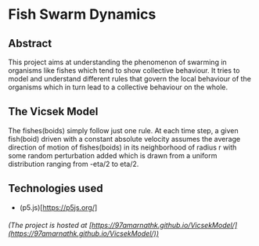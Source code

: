# Fish Swarm Dynamics

## Abstract
This project aims at understanding the phenomenon of swarming in organisms like fishes which tend to show collective behaviour. It tries to model and understand different rules that govern the local behaviour of the organisms which in turn lead to a collective behaviour on the whole.

## The Vicsek Model
The fishes(boids) simply follow just one rule.
At each time step, a given fish(boid) driven with a constant absolute velocity assumes the average direction of motion of fishes(boids) in its neighborhood of radius r with some random perturbation added which is drawn from a uniform distribution ranging from -eta/2 to eta/2.

## Technologies used
* (p5.js)[https://p5js.org/]

###### (The project is hosted at [https://97amarnathk.github.io/VicsekModel/](https://97amarnathk.github.io/VicsekModel/))
